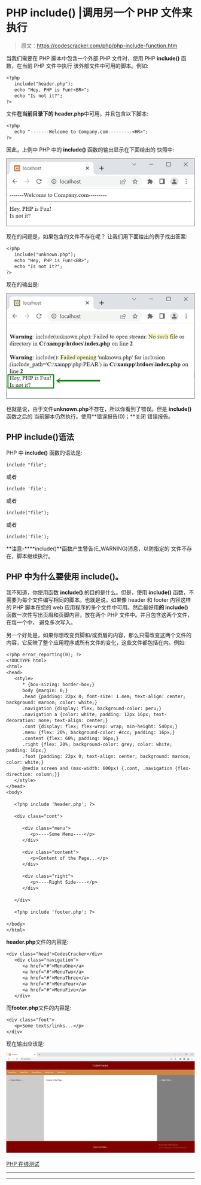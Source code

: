 # PHP include() |调用另一个 PHP 文件来执行

> 原文：<https://codescracker.com/php/php-include-function.htm>

当我们需要在 PHP 脚本中包含一个外部 PHP 文件时，使用 PHP **include()** 函数，在当前 PHP 文件中执行 该外部文件中可用的脚本。例如:

```
<?php
   include("header.php");
   echo "Hey, PHP is Fun!<BR>";
   echo "Is not it?";
?>
```

文件**在当前目录下的 header.php**中可用，并且包含以下脚本:

```
<?php
   echo "-------Welcome to Company.com---------<HR>";
?>
```

因此，上例中 PHP 中的 **include()** 函数的输出显示在下面给出的 快照中:

![php include function](img/61d92749429f5c38c9b6949efe998564.png)

现在的问题是，如果包含的文件不存在呢？
让我们用下面给出的例子找出答案:

```
<?php
   include("unknown.php");
   echo "Hey, PHP is Fun!<BR>";
   echo "Is not it?";
?>
```

现在的输出是:

![php include function example](img/fbbd6bb62b5f0bc5b8c9dacbaef86eb9.png)

也就是说，由于文件**unknown.php**不存在，所以你看到了错误。但是 **include()** 函数之后的 当前脚本仍然执行。使用**错误报告(0)；**关闭 错误报告。

## PHP include()语法

PHP 中 **include()** 函数的语法是:

```
include "file";
```

或者

```
include 'file';
```

或者

```
include("file");
```

或者

```
include('file');
```

**注意-****include()**函数产生警告(E_WARNING)消息，以防指定的 文件不存在，脚本继续执行。

## PHP 中为什么要使用 include()。

我不知道，你使用函数 **include()** 的目的是什么。但是，使用 **include()** 函数，不需要为每个文件编写相同的脚本。也就是说，如果像 header 和 footer 内容这样的 PHP 脚本在您的 web 应用程序的多个文件中可用。然后最好用**的 include()** 函数一次性写出页眉和页脚内容，放在两个 PHP 文件中。并且包含这两个文件，在每一个中， 避免多次写入。

另一个好处是，如果你想改变页脚和/或页眉的内容，那么只需改变这两个文件的内容，它反映了整个应用程序或所有文件的变化，这些文件都包括在内。例如:

```
<?php error_reporting(0); ?>
<!DOCTYPE html>
<html>
<head>
   <style>
      * {box-sizing: border-box;}
      body {margin: 0;}
      .head {padding: 22px 0; font-size: 1.4em; text-align: center; background: maroon; color: white;}
      .navigation {display: flex; background-color: peru;}
      .navigation a {color: white; padding: 12px 16px; text-decoration: none; text-align: center;}
      .cont {display: flex; flex-wrap: wrap; min-height: 540px;}
      .menu {flex: 20%; background-color: #ccc; padding: 16px;}
      .content {flex: 60%; padding: 16px;}
      .right {flex: 20%; background-color: grey; color: white; padding: 16px;}
      .foot {padding: 22px 0; text-align: center; background: maroon; color: white;}
      @media screen and (max-width: 600px) {.cont, .navigation {flex-direction: column;}}
   </style>
</head>
<body>

   <?php include 'header.php'; ?>

   <div class="cont">

      <div class="menu">
         <p>----Some Menu----</p>
      </div>

      <div class="content">
         <p>Content of the Page...</p>
      </div>

      <div class="right">
         <p>----Right Side----</p>
      </div>

   </div>

   <?php include 'footer.php'; ?>

</body>
</html>
```

**header.php**文件的内容是:

```
<div class="head">CodesCracker</div>
   <div class="navigation">
      <a href="#">MenuOne</a>
      <a href="#">MenuTwo</a>
      <a href="#">MenuThree</a>
      <a href="#">MenuFour</a>
      <a href="#">MenuFive</a>
   </div>
```

而**footer.php**文件的内容是:

```
<div class="foot">
   <p>Some texts/links...</p>
</div>
```

现在输出应该是:

![php include function file](img/213a5d371fe4b797d1053789482cce71.png)

[PHP 在线测试](/exam/showtest.php?subid=8)

* * *

* * *